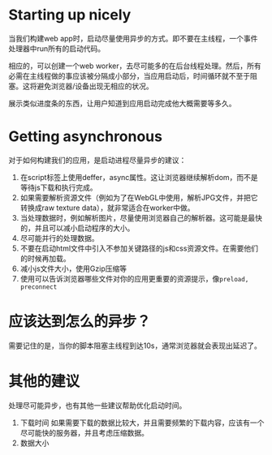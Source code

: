 # Starting up nicely
当我们构建web app时，启动尽量使用异步的方式。即不要在主线程，一个事件处理器中run所有的启动代码。

相应的，可以创建一个web worker，去尽可能多的在后台线程处理。然后，所有必需在主线程做的事应该被分隔成小部分，当应用启动后，时间循环就不至于阻塞。这将避免浏览器/设备出现无相应的状况。

展示类似进度条的东西，让用户知道到应用启动完成他大概需要等多久。

# Getting asynchronous
对于如何构建我们的应用，是启动进程尽量异步的建议：
1. 在script标签上使用deffer，async属性。这让浏览器继续解析dom，而不是等待js下载和执行完成。
2. 如果需要解析资源文件（例如为了在WebGL中使用，解析JPG文件，并把它转换成raw texture data），就非常适合在worker中做。
3. 当处理数据时，例如解析图片，尽量使用浏览器自己的解析器。这可能是最快的，并且可以减小启动程序的大小。
4. 尽可能并行的处理数据。
5. 不要在启动html文件中引入不参加关键路径的js和css资源文件。在需要他们的时候再加载。
6. 减小js文件大小，使用Gzip压缩等
7. 使用可以告诉浏览器哪些文件对你的应用更重要的资源提示，像`preload, preconnect`

# 应该达到怎么的异步？
需要记住的是，当你的脚本阻塞主线程到达10s，通常浏览器就会表现出延迟了。

# 其他的建议
处理尽可能异步，也有其他一些建议帮助优化启动时间。
1. 下载时间
如果需要下载的数据比较大，并且需要频繁的下载内容，应该有一个尽可能快的服务器，并且考虑压缩数据。
2. 数据大小

